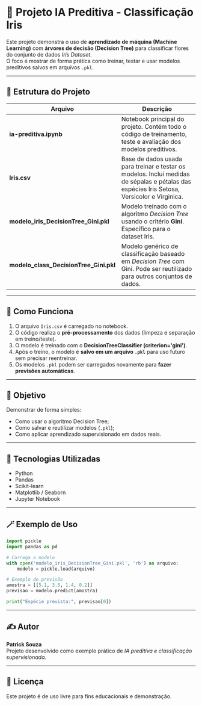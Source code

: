 # 🌸 Projeto IA Preditiva - Classificação Iris

Este projeto demonstra o uso de **aprendizado de máquina (Machine Learning)** com **árvores de decisão (Decision Tree)** para classificar flores do conjunto de dados *Iris Dataset*.  
O foco é mostrar de forma prática como treinar, testar e usar modelos preditivos salvos em arquivos `.pkl`.

---

## 📂 Estrutura do Projeto

| Arquivo | Descrição |
|----------|------------|
| **ia-preditiva.ipynb** | Notebook principal do projeto. Contém todo o código de treinamento, teste e avaliação dos modelos preditivos. |
| **Iris.csv** | Base de dados usada para treinar e testar os modelos. Inclui medidas de sépalas e pétalas das espécies Iris Setosa, Versicolor e Virginica. |
| **modelo_iris_DecisionTree_Gini.pkl** | Modelo treinado com o algoritmo *Decision Tree* usando o critério **Gini**. Específico para o dataset Iris. |
| **modelo_class_DecisionTree_Gini.pkl** | Modelo genérico de classificação baseado em *Decision Tree* com Gini. Pode ser reutilizado para outros conjuntos de dados. |

---

## 🚀 Como Funciona

1. O arquivo `Iris.csv` é carregado no notebook.  
2. O código realiza o **pré-processamento** dos dados (limpeza e separação em treino/teste).  
3. O modelo é treinado com o **DecisionTreeClassifier (criterion='gini')**.  
4. Após o treino, o modelo é **salvo em um arquivo `.pkl`** para uso futuro sem precisar reentreinar.  
5. Os modelos `.pkl` podem ser carregados novamente para **fazer previsões automáticas**.

---

## 🧠 Objetivo

Demonstrar de forma simples:
- Como usar o algoritmo Decision Tree;
- Como salvar e reutilizar modelos (`.pkl`);
- Como aplicar aprendizado supervisionado em dados reais.

---

## 🧩 Tecnologias Utilizadas

- Python  
- Pandas  
- Scikit-learn  
- Matplotlib / Seaborn  
- Jupyter Notebook  

---

## 🪄 Exemplo de Uso

```python
import pickle
import pandas as pd

# Carrega o modelo
with open('modelo_iris_DecisionTree_Gini.pkl', 'rb') as arquivo:
    modelo = pickle.load(arquivo)

# Exemplo de previsão
amostra = [[5.1, 3.5, 1.4, 0.2]]
previsao = modelo.predict(amostra)

print("Espécie prevista:", previsao[0])
```

---

## ✍️ Autor

**Patrick Souza**  
Projeto desenvolvido como exemplo prático de *IA preditiva e classificação supervisionada.*

---

## 📘 Licença

Este projeto é de uso livre para fins educacionais e demonstração.
